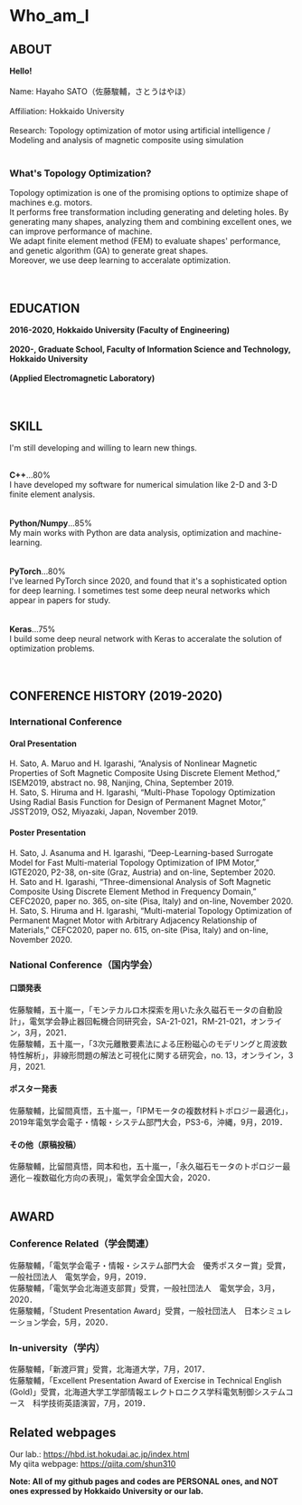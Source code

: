 # Who_am_I
## ABOUT
**Hello!**<br><br>
Name: Hayaho SATO（佐藤駿輔，さとうはやほ）<br><br>
Affiliation: Hokkaido University<br><br>
Research: Topology optimization of motor using artificial intelligence / Modeling and analysis of magnetic composite using simulation<br><br>
### What's Topology Optimization?
Topology optimization is one of the promising options to optimize shape of machines e.g. motors.<br>It performs free transformation including generating and deleting holes. By generating many shapes, analyzing them and combining excellent ones, we can improve performance of machine.<br>We adapt finite element method (FEM) to evaluate shapes' performance, and genetic algorithm (GA) to generate great shapes.<br>Moreover, we use deep learning to acceralate optimization.<br><br><br>


## EDUCATION
**2016-2020, Hokkaido University (Faculty of Engineering)<br><br>
2020-, Graduate School, Faculty of Information Science and Technology, Hokkaido University<br><br>
(Applied Electromagnetic Laboratory)<br><br><br>**


## SKILL
I'm still developing and willing to learn new things.<br><br>

**C++**...80%<br>
I have developed my software for numerical simulation like 2-D and 3-D finite element analysis.<br><br><br>
**Python/Numpy**...85%<br>
My main works with Python are data analysis, optimization and machine-learning.<br><br><br>
**PyTorch**...80%<br>
I've learned PyTorch since 2020, and found that it's a sophisticated option for deep learning. I sometimes test some deep neural networks which appear in papers for study.<br><br><br>
**Keras**...75%<br>
I build some deep neural network with Keras to acceralate the solution of optimization problems.<br><br><br>


## CONFERENCE HISTORY (2019-2020)
### International Conference<br>
#### Oral Presentation<br>
H. Sato, A. Maruo and H. Igarashi, “Analysis of Nonlinear Magnetic Properties of Soft Magnetic Composite Using Discrete Element Method,” ISEM2019, abstract no. 98, Nanjing, China, September 2019.<br>
H. Sato, S. Hiruma and H. Igarashi, “Multi-Phase Topology Optimization Using Radial Basis Function for Design of Permanent Magnet Motor,” JSST2019, OS2, Miyazaki, Japan, November 2019.<br>
#### Poster Presentation<br>
H. Sato, J. Asanuma and H. Igarashi, “Deep-Learning-based Surrogate Model for Fast Multi-material Topology Optimization of IPM Motor,” IGTE2020, P2-38, on-site (Graz, Austria) and on-line, September 2020.<br>
H. Sato and H. Igarashi, “Three-dimensional Analysis of Soft Magnetic Composite Using Discrete Element Method in Frequency Domain,” CEFC2020, paper no. 365, on-site (Pisa, Italy) and on-line, November 2020.<br>
H. Sato, S. Hiruma and H. Igarashi, “Multi-material Topology Optimization of Permanent Magnet Motor with Arbitrary Adjacency Relationship of Materials,” CEFC2020, paper no. 615, on-site (Pisa, Italy) and on-line, November 2020.<br>
### National Conference（国内学会）<br>
#### 口頭発表<br>
佐藤駿輔，五十嵐一，「モンテカルロ木探索を用いた永久磁石モータの自動設計」，電気学会静止器回転機合同研究会，SA-21-021，RM-21-021，オンライン，3月，2021．<br>
佐藤駿輔，五十嵐一，「3次元離散要素法による圧粉磁心のモデリングと周波数特性解析」，非線形問題の解法と可視化に関する研究会，no. 13，オンライン，3月，2021.<br>
#### ポスター発表<br>
佐藤駿輔，比留間真悟，五十嵐一，「IPMモータの複数材料トポロジー最適化」，2019年電気学会電子・情報・システム部門大会，PS3-6，沖縄，9月，2019．<br>
#### その他（原稿投稿）<br>
佐藤駿輔，比留間真悟，岡本和也，五十嵐一，「永久磁石モータのトポロジー最適化－複数磁化方向の表現」，電気学会全国大会，2020．<br><br>


## AWARD
### Conference Related（学会関連）
佐藤駿輔，「電気学会電子・情報・システム部門大会　優秀ポスター賞」受賞，一般社団法人　電気学会，9月，2019．<br>
佐藤駿輔，「電気学会北海道支部賞」受賞，一般社団法人　電気学会，3月，2020．<br>
佐藤駿輔，「Student Presentation Award」受賞，一般社団法人　日本シミュレーション学会，5月，2020．<br>
### In-university（学内）
佐藤駿輔，「新渡戸賞」受賞，北海道大学，7月，2017．<br>
佐藤駿輔，「Excellent Presentation Award of Exercise in Technical English (Gold)」受賞，北海道大学工学部情報エレクトロニクス学科電気制御システムコース　科学技術英語演習，7月，2019．<br>


## Related webpages
Our lab.: https://hbd.ist.hokudai.ac.jp/index.html<br>
My qiita webpage: https://qiita.com/shun310<br>

<b>Note: All of my github pages and codes are PERSONAL ones, and NOT ones expressed by Hokkaido University or our lab.<br>

